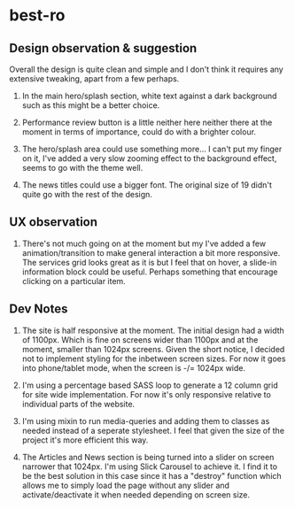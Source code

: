 # best-ro


## Design observation & suggestion

Overall the design is quite clean and simple and I don't think it requires any extensive tweaking, apart from a few perhaps.

1. In the main hero/splash section, white text against a dark background such as this might be a better choice.

2. Performance review button is a little neither here neither there at the moment in terms of importance, could do with a brighter colour.

3. The hero/splash area could use something more... I can't put my finger on it, I've added a very slow zooming effect to the background effect, seems to go with the theme well.

4. The news titles could use a bigger font. The original size of 19 didn't quite go with the rest of the design.





## UX observation

1. There's not much going on at the moment but my I've added a few animation/transition to make general interaction a bit more responsive. The services grid looks great as it is but I feel that on hover, a slide-in information block could be useful. Perhaps something that encourage clicking on a particular item.




## Dev Notes

1. The site is half responsive at the moment. The initial design had a width of 1100px. Which is fine on screens wider than 1100px and at the moment, smaller than 1024px screens. Given the short notice, I decided not to implement styling for the inbetween screen sizes. For now it goes into phone/tablet mode, when the screen is -/= 1024px wide.

2. I'm using a percentage based SASS loop to generate a 12 column grid for site wide implementation. For now it's only responsive relative to individual parts of the website.

3. I'm using mixin to run media-queries and adding them to classes as needed instead of a seperate stylesheet. I feel that given the size of the project it's more efficient this way.

4. The Articles and News section is being turned into a slider on screen narrower that 1024px. I'm using Slick Carousel to achieve it. I find it to be the best solution in this case since it has a "destroy" function which allows me to simply load the page without any slider and activate/deactivate it when needed depending on screen size.


